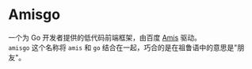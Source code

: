 # Amisgo

一个为 Go 开发者提供的低代码前端框架，由百度 [Amis](https://aisuda.bce.baidu.com/amis) 驱动。  
`amisgo` 这个名称将 `amis` 和 `go` 结合在一起，巧合的是在祖鲁语中的意思是"朋友"。
